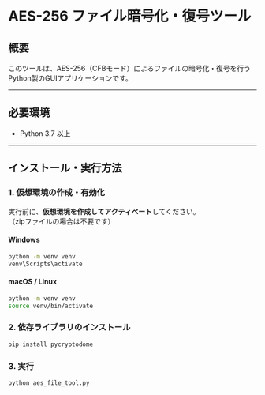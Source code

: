 # AES-256 ファイル暗号化・復号ツール

## 概要

このツールは、AES-256（CFBモード）によるファイルの暗号化・復号を行うPython製のGUIアプリケーションです。

---

## 必要環境

- Python 3.7 以上

---

## インストール・実行方法

### 1. 仮想環境の作成・有効化

実行前に、**仮想環境を作成してアクティベート**してください。  
（zipファイルの場合は不要です）

#### Windows
```bash
python -m venv venv
venv\Scripts\activate
```

#### macOS / Linux
```bash
python -m venv venv
source venv/bin/activate
```

### 2. 依存ライブラリのインストール

```bash
pip install pycryptodome
```

### 3. 実行

```bash
python aes_file_tool.py
```

